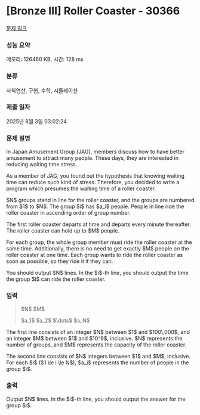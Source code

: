 # [Bronze III] Roller Coaster - 30366 

[문제 링크](https://www.acmicpc.net/problem/30366) 

### 성능 요약

메모리: 126460 KB, 시간: 128 ms

### 분류

사칙연산, 구현, 수학, 시뮬레이션

### 제출 일자

2025년 8월 3일 03:02:24

### 문제 설명

<p>In Japan Amusement Group (JAG), members discuss how to have better amusement to attract many people. These days, they are interested in reducing waiting time stress.</p>

<p>As a member of JAG, you found out the hypothesis that knowing waiting time can reduce such kind of stress. Therefore, you decided to write a program which presumes the waiting time of a roller coaster.</p>

<p>$N$ groups stand in line for the roller coaster, and the groups are numbered from $1$ to $N$. The group $i$ has $a_i$ people. People in line ride the roller coaster in ascending order of group number.</p>

<p>The first roller coaster departs at time and departs every minute thereafter. The roller coaster can hold up to $M$ people.</p>

<p>For each group, the whole group member must ride the roller coaster at the same time. Additionally, there is no need to get exactly $M$ people on the roller coaster at one time. Each group wants to ride the roller coaster as soon as possible, so they ride it if they can.</p>

<p>You should output $N$ lines. In the $i$-th line, you should output the time the group $i$ can ride the roller coaster.</p>

### 입력 

 <blockquote>
<p>$N$ $M$</p>

<p>$a_1$ $a_2$ $\dots$ $a_N$</p>
</blockquote>

<p>The first line consists of an integer $N$ between $1$ and $100\,000$, and an integer $M$ between $1$ and $10^9$, inclusive. $N$ represents the number of groups, and $M$ represents the capacity of the roller coaster.</p>

<p>The second line consists of $N$ integers between $1$ and $M$, inclusive. For each $i$ ($1 \le i \le N$), $a_i$ represents the number of people in the group $i$.</p>

### 출력 

 <p>Output $N$ lines. In the $i$-th line, you should output the answer for the group $i$.</p>

